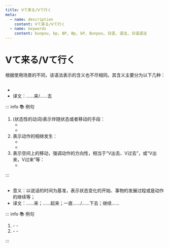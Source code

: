```yaml
---
title: Ⅴて来る/Ⅴて行く
meta:
  - name: description
    content: Ⅴて来る/Ⅴて行く
  - name: keywords
    content: bunpou, bp, BP, Bp, bP, Bunpou, 日语, 语法, 日语语法
---
```

  
# Ⅴて来る/Ⅴて行く

根据使用场景的不同，该语法表示的含义也不尽相同。其含义主要分为以下几种：

## <grammer-content sentence="一、表示**主体的移动**" />
  
- <grammer-content sentence='意义：表示完成Ⅴ这个动作后，进行方向性的移动。**「Ⅴて来る」**表示**由远及近**，向靠近说话人所处位置的移动；**「Ⅴて行く」**表示**由近及远**，朝着离开说话人所处位置的移动；' />
- 译文：......来/......去

::: info :books: 例句
  
1. (状态性的动词)表示伴随状态或者移动的手段：
   - <grammer-content sentence='[携帯電話/けいたいでんわ]を**[持っ/もっ]て[行き/いき]ます**。' trans='我要带着手机去。' />
   - <grammer-content sentence='[電車/でんしゃ]に**[乗っ/のっ]て[来/き]ました**。' trans='我坐电车来的。' />
2. 表示动作的相继发生：
   - <grammer-content sentence='ご[飯/はん]を**[食べ/たべ]て[行く/いく]**。' trans='出去吃饭。' />
   - <grammer-content sentence='ご[飯/はん]を**[食べ/たべ]てくる**。' trans='过来吃饭。' />
3. 表示空间上的移动，强调动作的方向性，相当于“Ⅴ出去、Ⅴ过去”，或“Ⅴ出来，Ⅴ过来”等：
   - <grammer-content sentence='[風船/ふうせん]が**[飛ん/とん]で[行き/いき]ました**。' trans='气球飞走了。' />
  
:::

## <grammer-content sentence='二、表示**动作、变化的持续**' />

- 意义：以说话的时间为基准，表示状态变化的开始、事物的发展过程或是动作的继续等；
- 译文：......来；......起来；一直....../......下去；继续......

::: info :books: 例句

1. <grammer-content sentence='表示事物由**过去到现在**（强调从过去的某一时点起到说话时或某一特定的时点）的逐渐变化的过程或状态的持续：' />
   - <grammer-content sentence='' trans='' />
   - <grammer-content sentence='' trans='' />
2. <grammer-content sentence='表示事物由**现在到以后**（强调从说话时起到以后的某一时点）的发展变化过程以及状态的继续。**与「Ⅴてくる」不同的是，「Ⅴていく」不能表示变化的开始**:' />
   - <grammer-content sentence='' trans='' />
   - <grammer-content sentence='' trans='' />

:::
  